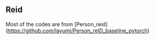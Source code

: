 ## Reid
Most of the codes are from [Person_reid] (https://github.com/layumi/Person_reID_baseline_pytorch)
